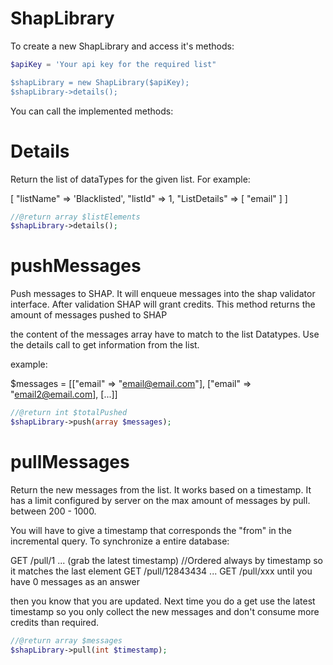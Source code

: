 # ShapLibrary

To create a new ShapLibrary and access it's methods:

```php
$apiKey = 'Your api key for the required list"

$shapLibrary = new ShapLibrary($apiKey);
$shapLibrary->details();
```

You can call the implemented methods:

# Details
Return the list of dataTypes for the given list. For example:

[
    "listName" => 'Blacklisted',
    "listId" => 1,
    "ListDetails" => [
      "email"
    ]
]

```php
//@return array $listElements
$shapLibrary->details();
```

# pushMessages
Push messages to SHAP. It will enqueue messages into the shap validator interface. After
validation SHAP will grant credits. This method returns the amount of messages pushed to SHAP

the content of the messages array have to match to the list Datatypes. Use the details call to get information
from the list. 

example:

$messages = [["email" => "email@email.com"], ["email" => "email2@email.com], [...]]

```php
//@return int $totalPushed
$shapLibrary->push(array $messages);
```

# pullMessages
Return the new messages from the list. It works based on a timestamp. It has a limit
configured by server on the max amount of messages by pull. between 200 - 1000.

You will have to give a timestamp that corresponds the "from" in the incremental query.
To synchronize a entire database:

GET /pull/1 ... (grab the latest timestamp) //Ordered always by timestamp so it matches the last element
GET /pull/12843434 ...
GET /pull/xxx until you have 0 messages as an answer

then you know that you are updated. Next time you do a get use the latest timestamp so you only collect the new messages and don't consume more credits than required. 

```php
//@return array $messages
$shapLibrary->pull(int $timestamp);
```
